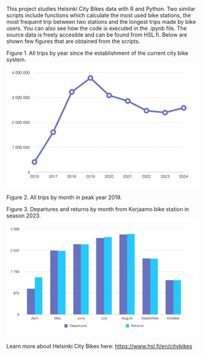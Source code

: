 This project studies Helsinki City Bikes data with R and Python. Two similar scripts include functions which calculate the most used bike stations, the most frequent trip between two stations and the longest trips made by bike users. You can also see how the code is executed in the .ipynb file. The source data is freely accesible and can be found from HSL.fi. Below are shown few figures that are obtained from the scripts.

Figure 1. All trips by year since the establishment of the current city bike system.
<img src="all_trips.png" alt="all_trips" width="550"/>

Figure 2. All trips by month in peak year 2019.

Figure 3. Departures and returns by month from Korjaamo bike station in season 2023.
<img src="korjaamo_departures_and_returns.png" alt="korjaamo_departures" width="650"/>

Learn more about Helsinki City Bikes here: https://www.hsl.fi/en/citybikes
